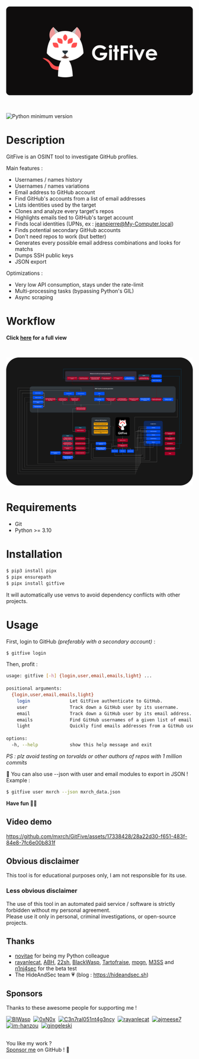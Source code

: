 ![](assets/banner.png)

<br>

![Python minimum version](https://img.shields.io/badge/Python-3.10%2B-brightgreen)

# Description

GitFive is an OSINT tool to investigate GitHub profiles.

Main features :
- Usernames / names history
- Usernames / names variations
- Email address to GitHub account
- Find GitHub's accounts from a list of email addresses
- Lists identities used by the target
- Clones and analyze every target's repos
- Highlights emails tied to GitHub's target account
- Finds local identities (UPNs, ex : jeanpierre@My-Computer.local)
- Finds potential secondary GitHub accounts
- Don't need repos to work (but better)
- Generates every possible email address combinations and looks for matchs
- Dumps SSH public keys
- JSON export

Optimizations :
- Very low API consumption, stays under the rate-limit
- Multi-processing tasks (bypassing Python's GIL)
- Async scraping

# Workflow
**Click [here](https://user-images.githubusercontent.com/17338428/194182901-b062b2cf-c02c-40f0-854a-5f3c52031271.png) for a full view**

<br>

![](assets/workflow.png)

# Requirements
- Git
- Python >= 3.10

# Installation

```bash
$ pip3 install pipx
$ pipx ensurepath
$ pipx install gitfive
```
It will automatically use venvs to avoid dependency conflicts with other projects.

# Usage
First, login to GitHub *(preferably with a secondary account)* :
```bash
$ gitfive login
```

Then, profit :
```bash
usage: gitfive [-h] {login,user,email,emails,light} ...

positional arguments:
  {login,user,email,emails,light}
    login               Let GitFive authenticate to GitHub.
    user                Track down a GitHub user by its username.
    email               Track down a GitHub user by its email address.
    emails              Find GitHub usernames of a given list of email addresses.
    light               Quickly find emails addresses from a GitHub username.

options:
  -h, --help            show this help message and exit
```


*PS : plz avoid testing on torvalds or other authors of repos with 1 million commits*

📄 You can also use --json with user and email modules to export in JSON ! Example :

```bash
$ gitfive user mxrch --json mxrch_data.json
```

**Have fun 🥰💞**

## Video demo

https://github.com/mxrch/GitFive/assets/17338428/28a22d30-f651-483f-84e8-7fc6e00b831f

## Obvious disclaimer

This tool is for educational purposes only, I am not responsible for its use.

### Less obvious disclaimer

The use of this tool in an automated paid service / software is strictly forbidden without my personal agreement.\
Please use it only in personal, criminal investigations, or open-source projects.

## Thanks

- [novitae](https://github.com/novitae) for being my Python colleague
- [rayanlecat](https://twitter.com/rayanlecat), [ABH](https://twitter.com/ABHsec), [22sh](https://twitter.com/0x22sh), [BlackWasp](https://twitter.com/BlWasp_), [Tartofraise](https://twitter.com/_Tartofraise), [mpgn](https://twitter.com/mpgn_x64), [M3SS](https://twitter.com/0x4D335353) and [n1nj4sec](https://twitter.com/n1nj4sec) for the beta test
- The HideAndSec team 💗 (blog : https://hideandsec.sh)

## Sponsors

Thanks to these awesome people for supporting me !

<!-- sponsors --><a href="https://github.com/BlWasp"><img src="https://github.com/BlWasp.png" width="50px" alt="BlWasp" /></a>&nbsp;&nbsp;<a href="https://github.com/0xN0x"><img src="https://github.com/0xN0x.png" width="50px" alt="0xN0x" /></a>&nbsp;&nbsp;<a href="https://github.com/C3n7ral051nt4g3ncy"><img src="https://github.com/C3n7ral051nt4g3ncy.png" width="50px" alt="C3n7ral051nt4g3ncy" /></a>&nbsp;&nbsp;<a href="https://github.com/rayanlecat"><img src="https://github.com/rayanlecat.png" width="50px" alt="rayanlecat" /></a>&nbsp;&nbsp;<a href="https://github.com/ajmeese7"><img src="https://github.com/ajmeese7.png" width="50px" alt="ajmeese7" /></a>&nbsp;&nbsp;<a href="https://github.com/im-hanzou"><img src="https://github.com/im-hanzou.png" width="50px" alt="im-hanzou" /></a>&nbsp;&nbsp;<a href="https://github.com/gingeleski"><img src="https://github.com/gingeleski.png" width="50px" alt="gingeleski" /></a>&nbsp;&nbsp;<!-- sponsors -->

\
You like my work ?\
[Sponsor me](https://github.com/sponsors/mxrch) on GitHub ! 🤗
